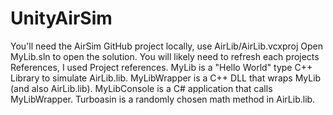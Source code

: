 # UnityAirSim
You'll need the AirSim GitHub project locally, use AirLib/AirLib.vcxproj
Open MyLib.sln to open the solution. 
You will likely need to refresh each projects References, I used Project references.
MyLib is a "Hello World" type C++ Library to simulate AirLib.lib.
MyLibWrapper is a C++ DLL that wraps MyLib (and also AirLib.lib).
MyLibConsole is a C# application that calls MyLibWrapper.
Turboasin is a randomly chosen math method in AirLib.lib.
